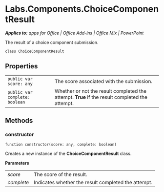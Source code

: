 
# Labs.Components.ChoiceComponentResult

 _**Applies to:** apps for Office | Office Add-ins | Office Mix | PowerPoint_

The result of a choice component submission.

```
class ChoiceComponentResult
```


## Properties


|||
|:-----|:-----|
| `public var score: any`|The score associated with the submission.|
| `public var complete: boolean`|Whether or not the result completed the attempt.  **True** if the result completed the attempt.|

## Methods




### constructor

 `function constructor(score: any, complete: boolean)`

Creates a new instance of the  **ChoiceComponentResult** class.

 **Parameters**


|||
|:-----|:-----|
| _score_|The score of the result.|
| _complete_|Indicates whether the result completed the attempt.|
